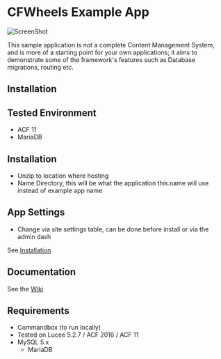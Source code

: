 # CFWheels Example App

![ScreenShot](https://camo.githubusercontent.com/d2cda997b600d25b3ac7d2bd397aa8bd8ba893be/68747470733a2f2f6366776865656c732e6f72672f626c6f672f77702d636f6e74656e742f75706c6f6164732f323031382f30362f3132372e302e302e315f36303035305f61646d696e5f75736572732d65313532383239383635383535372e706e67)

This sample application is *not* a complete Content Management System, and is more of a starting point for your own
applications; it aims to demonstrate some of the framework's features such as Database migrations, routing etc.

## Installation

## Tested Environment
- ACF 11
- MariaDB

## Installation
- Unzip to location where hosting
- Name Directory, this will be what the application this.name will use instead of example app name

## App Settings
- Change via site settings table, can be done before install or via the admin dash

See [Installation](https://github.com/cfwheels/cfwheels-example-app/wiki/Installation)

## Documentation

See the [Wiki](https://github.com/cfwheels/cfwheels-example-app/wiki/Installation)

## Requirements

 - Commandbox (to run locally)
 - Tested on Lucee 5.2.7 / ACF 2016  / ACF 11
 - MySQL 5.x
	- MariaDB
